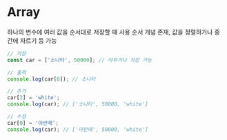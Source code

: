 # Array

하나의 변수에 여러 값을 순서대로 저장할 때 사용
순서 개념 존재, 값을 정렬하거나 중간에 자르기 등 가능

```javascript
// 저장
const car = ['소나타', 50000]; // 아무거나 저장 가능

// 출력
console.log(car[0]); // 소나타

// 추가
car[2] = 'white';
console.log(car); // ['소나타', 50000, 'white']

// 수정
car[0] = '아반떼';
console.log(car); // ['아반떼', 50000, 'white']
```
